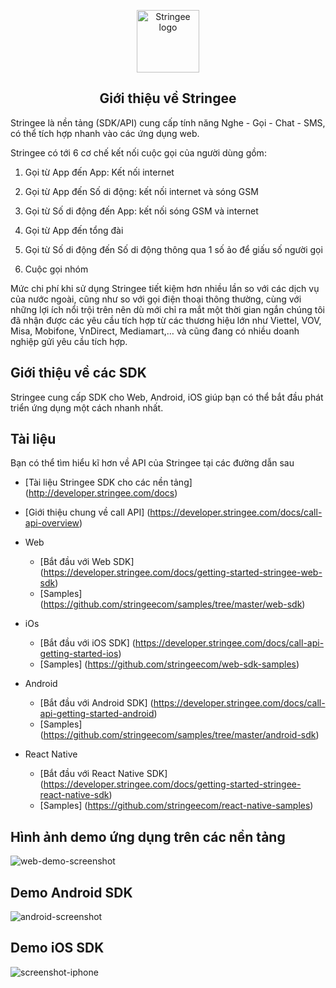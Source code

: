 <p align="center"><a href="https://stringee.com" target="_blank" rel="noopener noreferrer"><img width="100" src="https://user-images.githubusercontent.com/62597413/77641268-5b898600-6f8e-11ea-861a-205fddbac56e.png" alt="Stringee logo"></a></p>

<h2 align="center">Giới thiệu về Stringee</h2>

<p>Stringee là nền tảng (SDK/API) cung cấp tính năng Nghe - Gọi - Chat - SMS, có thể tích hợp nhanh vào các ứng dụng web.

<p>Stringee có tới 6 cơ chế kết nối cuộc gọi của người dùng gồm:

1. Gọi từ App đến App: Kết nối internet

2. Gọi từ App đến Số di động: kết nối internet và sóng GSM

3. Gọi từ Số di động đến App: kết nối sóng GSM và internet

4. Gọi từ App đến tổng đài

5. Gọi từ Số di động đến Số di động thông qua 1 số ảo để giấu số người gọi

6. Cuộc gọi nhóm

Mức chi phí khi sử dụng Stringee tiết kiệm hơn nhiều lần so với các dịch vụ của nước ngoài, cũng như so với gọi điện thoại thông thường, cùng với những lợi ích nổi trội trên nên dù mới chỉ ra mắt một thời gian ngắn chúng tôi đã nhận được các yêu cầu tích hợp từ các thương hiệu lớn như Viettel, VOV, Misa, Mobifone, VnDirect, Mediamart,… và cũng đang có nhiều doanh nghiệp gửi yêu cầu tích hợp.


## Giới thiệu về các SDK
Stringee cung cấp SDK cho Web, Android, iOS giúp bạn có thể bắt đầu phát triển ứng dụng một cách nhanh nhất. 

## Tài liệu
Bạn có thể tìm hiểu kĩ hơn về API của Stringee tại các đường dẫn sau
* [Tài liệu Stringee SDK cho các nền tảng] (http://developer.stringee.com/docs)
* [Giới thiệu chung về call API] (https://developer.stringee.com/docs/call-api-overview)
* Web
    * [Bắt đầu với Web SDK] (https://developer.stringee.com/docs/getting-started-stringee-web-sdk)
    * [Samples] (https://github.com/stringeecom/samples/tree/master/web-sdk)

* iOs
    * [Bắt đầu với iOS SDK] (https://developer.stringee.com/docs/call-api-getting-started-ios)
    * [Samples] (https://github.com/stringeecom/web-sdk-samples)

* Android
    * [Bắt đầu với Android SDK] (https://developer.stringee.com/docs/call-api-getting-started-android)
    * [Samples] (https://github.com/stringeecom/samples/tree/master/android-sdk)

* React Native
    * [Bắt đầu với React Native SDK] (https://developer.stringee.com/docs/getting-started-stringee-react-native-sdk)
    * [Samples] (https://github.com/stringeecom/react-native-samples)        


## Hình ảnh demo ứng dụng trên các nền tảng
![web-demo-screenshot](https://user-images.githubusercontent.com/62597413/77640877-ae167280-6f8d-11ea-9ad1-0483e570f96c.jpg)



## Demo Android SDK
![android-screenshot](https://user-images.githubusercontent.com/62597413/77640835-9fc85680-6f8d-11ea-88b3-f233d7c8e58e.jpg)


## Demo iOS SDK
![screenshot-iphone](https://user-images.githubusercontent.com/62597413/77640890-b078cc80-6f8d-11ea-8316-93ab6b449801.jpeg)